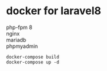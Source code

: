# docker for laravel8

php-fpm 8<br/>
nginx<br/>
mariadb<br/>
phpmyadmin<br/>

```console
docker-compose build
docker-compose up -d
```
